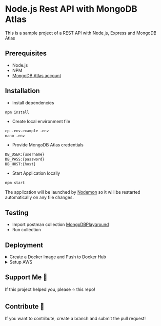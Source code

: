 # Node.js Rest API with MongoDB Atlas

This is a sample project of a REST API with Node.js, Express and MongoDB Atlas

## Prerequisites
- Node.js
- NPM
- [MongoDB Atlas account](https://www.mongodb.com/cloud/atlas/register "MongoDB Atlas Sign up")

## Installation
- Install dependencies
```bash
npm install
```
- Create local environment file
```shell
cp .env.example .env
nano .env
```
- Provide MongoDB Atlas credentials
```
DB_USER:{username}
DB_PASS:{password}
DB_HOST:{host}
```
- Start Application locally
```bash
npm start
```
The application will be launched by [Nodemon](https://nodemon.com) so it will be restarted automatically on any file changes.


## Testing
- Import postman collection [MongoDBPlayground](https://github.com/tariqkhan051/freestyle-playground/blob/main/mongodb-atlas-crud/MongoDbPlayground.postman_collection.json)
- Run collection

## Deployment

<details>
<summary>Create a Docker Image and Push to Docker Hub</summary>

- [Create a Docker Hub Account](https://hub.docker.com/signup "DockerHub Sign Up")
  
- [Create a Public Repository](https://hub.docker.com/repository/create?namespace=)
  
- Build Docker Image
```
docker build -t mongodb-atlas-crud .
```
- Sign in to Docker Hub
```
docker login
```
- Tag the Docker Image
```
docker tag mongodb-atlas-crud:latest {docker_hub_username}/{public_repository_name}:latest
```
- Push the image to Docker Hub
```
docker push {docker_hub_username}/{public_repository_name}:latest
```
</details>

<details><summary>Setup AWS</summary>

- [Create AWS account](https://portal.aws.amazon.com/billing/signup#/start/email "AWS Sign Up")

- Create Elastic Container Service (ECS) Cluster
  - Search "ECS"
  - Click on **Elastic Container Service**
  - Click on **Create Cluster**
    ![Create a Ckuster](images/image.png)
  - Click on **Tasks definitions** in left side bar
  - Create new task definition (_A task definition is a blueprint that describes how to run a containerized application_)
    ![Create a Task](images/image-1.png)
  - Under **Task definition configuration** Give your task definition a name
  - Under **Infrastructure requirements** select **AWS Fargate** as the launch type
  - Make sure **Container - 1** is already added, if not then click on **Add container** button to add a container to the task
  - Provide _Container Name_, _Image URI_ (of Docker image) and _Container port_
    ![Add Container Config](images/image-2.png)
  - Click **Create** button to create the task definition
  
- Create a Service (_Service is a long-running task that represents a set of identical tasks that are run on your cluster_)
  - Once the task is created, click on **Deploy>_Create Service_**
    ![Create a Service](images/image-3.png)
  - Under **Environment**, Select the _Existing cluster_
  - Under **Deployment Configuration**, provide a _Service name_
    ![Service name](images/image-4.png)
  - Click on **Create** button and wait for the deployment to be completed

- Accessing the public API
  - Go to **Clusters**
  - Click on the cluster name you created
  - Go to **Tasks** tab and click on the task name
    ![Tasks tab](images/image-5.png)
  - Under **Configuration** copy Public IP (_Example: 1.2.3.4_)
   
- Verify the public API access
  - Update _baseUrl_ in Postman collection to 
  ...```http://{{PUBLIC_IP}}:{{CONTAINER_PORT}}/```
  - Run Postman Collection
</details>

## Support Me 🫶
If this project helped you, please ⭐ this repo!

## Contribute 🙌
If you want to contribute, create a branch and submit the pull request!